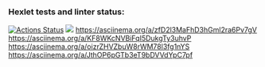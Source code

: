 ### Hexlet tests and linter status:
[![Actions Status](https://github.com/wq4rsz/frontend-project-44/workflows/hexlet-check/badge.svg)](https://github.com/wq4rsz/frontend-project-44/actions)
<a href="https://codeclimate.com/github/wq4rsz/frontend-project-44/maintainability"><img src="https://api.codeclimate.com/v1/badges/19a2299076ce04608a0b/maintainability" /></a>
https://asciinema.org/a/zfD2l3MaFhD3hGml2ra6Pv7gV
https://asciinema.org/a/KF8WKcNVBiFqI5DukgTy3uhvP
https://asciinema.org/a/oizrZHVZbuW8rWM78l3fg1nYS
https://asciinema.org/a/JthOP6pGTb3eT9bDVVdYpC7pf
